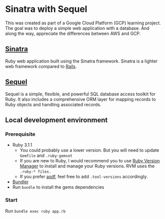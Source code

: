 # Sinatra with Sequel
This was created as part of a Google Cloud Platform (GCP) learning project. The goal was to deploy a simple web application with a database. And along the way, appreciate the differences between AWS and GCP.

## [Sinatra](http://sinatrarb.com/)

Ruby web application built using the Sinatra framework. Sinatra is a lighter web framework compared to [Rails](https://rubyonrails.org/).

## [Sequel](https://github.com/jeremyevans/sequel)

Sequel is a simple, flexible, and powerful SQL database access toolkit for Ruby. It also includes a comprehensive ORM layer for mapping records to Ruby objects and handling associated records.

## Local development environment

### Prerequisite
- Ruby 3.1.1
  - You could probably use a lower version. But you will need to update `Gemfile` and `.ruby-gemset`
  - If you are new to Ruby, I would recommend you to use [Ruby Version Manager](https://rvm.io/) to install and manage your Ruby versions. RVM uses the `.ruby-* files.`
  - If you prefer [asdf](https://github.com/asdf-vm/asdf), feel free to add `.tool-versions` accordingly.
- [Bundler](https://bundler.io/)
- Run `bundle` to install the gems dependencies

### Start
Run `bundle exec ruby app.rb`
